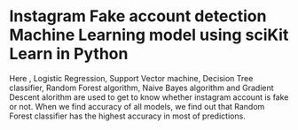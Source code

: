 # Instagram Fake account detection Machine Learning model using sciKit Learn in Python

Here , Logistic Regression, Support Vector machine, Decision Tree classifier, Random Forest algorithm, Naive Bayes algorithm and Gradient Descent alorithm are used to get to know whether instagram account is fake or not. When we find accuracy of all models, we find out that Random Forest classifier has the highest accuracy in most of predictions.
